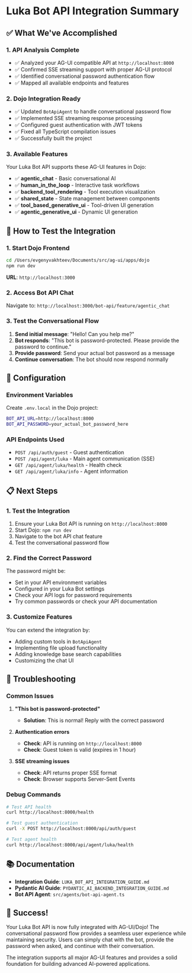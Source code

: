 # Luka Bot API Integration Summary

## ✅ What We've Accomplished

### 1. **API Analysis Complete**
- ✅ Analyzed your AG-UI compatible API at `http://localhost:8000`
- ✅ Confirmed SSE streaming support with proper AG-UI protocol
- ✅ Identified conversational password authentication flow
- ✅ Mapped all available endpoints and features

### 2. **Dojo Integration Ready**
- ✅ Updated `BotApiAgent` to handle conversational password flow
- ✅ Implemented SSE streaming response processing
- ✅ Configured guest authentication with JWT tokens
- ✅ Fixed all TypeScript compilation issues
- ✅ Successfully built the project

### 3. **Available Features**
Your Luka Bot API supports these AG-UI features in Dojo:
- ✅ **agentic_chat** - Basic conversational AI
- ✅ **human_in_the_loop** - Interactive task workflows  
- ✅ **backend_tool_rendering** - Tool execution visualization
- ✅ **shared_state** - State management between components
- ✅ **tool_based_generative_ui** - Tool-driven UI generation
- ✅ **agentic_generative_ui** - Dynamic UI generation

## 🚀 How to Test the Integration

### 1. **Start Dojo Frontend**
```bash
cd /Users/evgenyvakhteev/Documents/src/ag-ui/apps/dojo
npm run dev
```
**URL**: `http://localhost:3000`

### 2. **Access Bot API Chat**
Navigate to: `http://localhost:3000/bot-api/feature/agentic_chat`

### 3. **Test the Conversational Flow**
1. **Send initial message**: "Hello! Can you help me?"
2. **Bot responds**: "This bot is password-protected. Please provide the password to continue."
3. **Provide password**: Send your actual bot password as a message
4. **Continue conversation**: The bot should now respond normally

## 🔧 Configuration

### Environment Variables
Create `.env.local` in the Dojo project:
```bash
BOT_API_URL=http://localhost:8000
BOT_API_PASSWORD=your_actual_bot_password_here
```

### API Endpoints Used
- `POST /api/auth/guest` - Guest authentication
- `POST /api/agent/luka` - Main agent communication (SSE)
- `GET /api/agent/luka/health` - Health check
- `GET /api/agent/luka/info` - Agent information

## 📋 Next Steps

### 1. **Test the Integration**
1. Ensure your Luka Bot API is running on `http://localhost:8000`
2. Start Dojo: `npm run dev`
3. Navigate to the bot API chat feature
4. Test the conversational password flow

### 2. **Find the Correct Password**
The password might be:
- Set in your API environment variables
- Configured in your Luka Bot settings
- Check your API logs for password requirements
- Try common passwords or check your API documentation

### 3. **Customize Features**
You can extend the integration by:
- Adding custom tools in `BotApiAgent`
- Implementing file upload functionality
- Adding knowledge base search capabilities
- Customizing the chat UI

## 🐛 Troubleshooting

### Common Issues

1. **"This bot is password-protected"**
   - **Solution**: This is normal! Reply with the correct password

2. **Authentication errors**
   - **Check**: API is running on `http://localhost:8000`
   - **Check**: Guest token is valid (expires in 1 hour)

3. **SSE streaming issues**
   - **Check**: API returns proper SSE format
   - **Check**: Browser supports Server-Sent Events

### Debug Commands

```bash
# Test API health
curl http://localhost:8000/health

# Test guest authentication
curl -X POST http://localhost:8000/api/auth/guest

# Test agent health
curl http://localhost:8000/api/agent/luka/health
```

## 📚 Documentation

- **Integration Guide**: `LUKA_BOT_API_INTEGRATION_GUIDE.md`
- **Pydantic AI Guide**: `PYDANTIC_AI_BACKEND_INTEGRATION_GUIDE.md`
- **Bot API Agent**: `src/agents/bot-api-agent.ts`

## 🎉 Success!

Your Luka Bot API is now fully integrated with AG-UI/Dojo! The conversational password flow provides a seamless user experience while maintaining security. Users can simply chat with the bot, provide the password when asked, and continue with their conversation.

The integration supports all major AG-UI features and provides a solid foundation for building advanced AI-powered applications.
